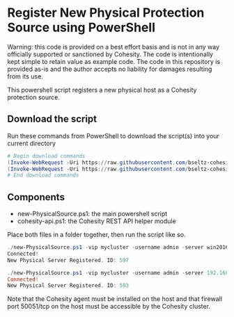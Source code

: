 # Register New Physical Protection Source using PowerShell

Warning: this code is provided on a best effort basis and is not in any way officially supported or sanctioned by Cohesity. The code is intentionally kept simple to retain value as example code. The code in this repository is provided as-is and the author accepts no liability for damages resulting from its use.

This powershell script registers a new physical host as a Cohesity protection source.

## Download the script

Run these commands from PowerShell to download the script(s) into your current directory

```powershell
# Begin download commands
(Invoke-WebRequest -Uri https://raw.githubusercontent.com/bseltz-cohesity/scripts/master/powershell/new-PhysicalSource/new-PhysicalSource.ps1).content | Out-File new-PhysicalSource.ps1; (Get-Content new-PhysicalSource.ps1) | Set-Content new-PhysicalSource.ps1
(Invoke-WebRequest -Uri https://raw.githubusercontent.com/bseltz-cohesity/scripts/master/powershell/new-PhysicalSource/cohesity-api.ps1).content | Out-File cohesity-api.ps1; (Get-Content cohesity-api.ps1) | Set-Content cohesity-api.ps1
# End download commands
```

## Components

* new-PhysicalSource.ps1: the main powershell script
* cohesity-api.ps1: the Cohesity REST API helper module

Place both files in a folder together, then run the script like so.

```powershell
./new-PhysicalSource.ps1 -vip mycluster -username admin -server win2016.mydomain.com
Connected!
New Physical Server Registered. ID: 597
```

```powershell
./new-PhysicalSource.ps1 -vip mycluster -username admin -server 192.168.1.10
Connected!
New Physical Server Registered. ID: 593
```

Note that the Cohesity agent must be installed on the host and that firewall port 50051/tcp on the host must be accessible by the Cohesity cluster. 